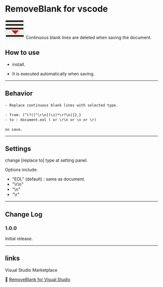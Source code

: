 # RemoveBlank for vscode

![icon](images/icon.png)
Continuous blank lines are deleted when saving the document.

## How to use

- install.

- It is executed automatically when saving.

---

## Behavior

```
- Replace continuous blank lines with selected type.

- from: (^(?([^\r\n])\s)*\r?\n){2,}
- to : document.eol ( or \r\n or \n or \r)

on save.

```
---

## Settings

change [replace to] type at setting panel.

Options include:

- "EOL" (default) : same as document. 
- "\r\n" 
- "\n"
- "\r"

---

## Change Log

### 1.0.0

Initial release.

---

## links

Visual Studio Marketplace

🔗 [RemoveBlank for Visual Studio](https://marketplace.visualstudio.com/items?itemName=ChisatoK.RemoveBlank3)

